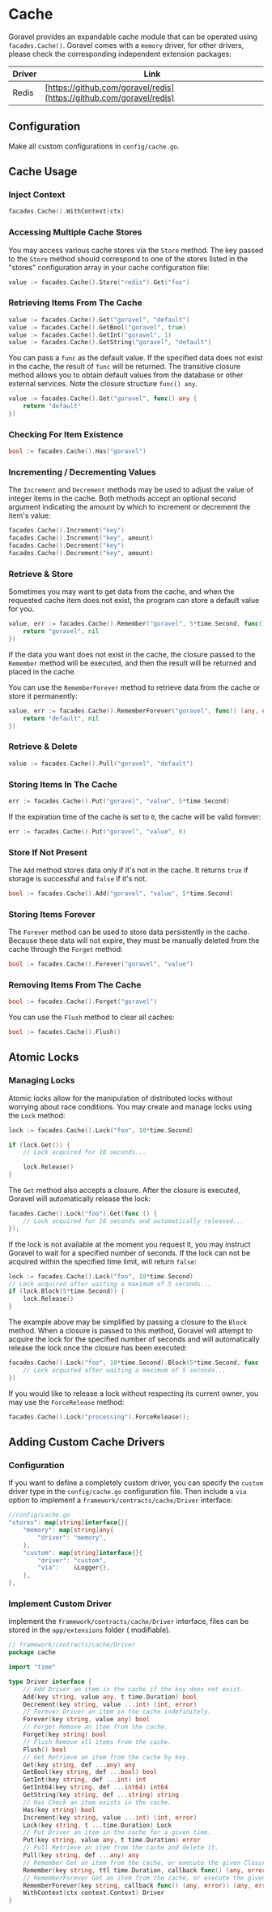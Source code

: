 # Cache

Goravel provides an expandable cache module that can be operated using `facades.Cache()`. Goravel comes with a `memory`
driver, for other drivers, please check the corresponding independent extension packages:

| Driver | Link                                                                 |
| ------ | -------------------------------------------------------------------- |
| Redis  | [https://github.com/goravel/redis](https://github.com/goravel/redis) |

## Configuration

Make all custom configurations in `config/cache.go`.

## Cache Usage

### Inject Context

```go
facades.Cache().WithContext(ctx)
```

### Accessing Multiple Cache Stores

You may access various cache stores via the `Store` method. The key passed to the `Store` method should correspond to
one of the stores listed in the "stores" configuration array in your cache configuration file:

```go
value := facades.Cache().Store("redis").Get("foo")
```

### Retrieving Items From The Cache

```go
value := facades.Cache().Get("goravel", "default")
value := facades.Cache().GetBool("goravel", true)
value := facades.Cache().GetInt("goravel", 1)
value := facades.Cache().GetString("goravel", "default")
```

You can pass a `func` as the default value. If the specified data does not exist in the cache, the result of `func` will
be returned. The transitive closure method allows you to obtain default values from the database or other external
services. Note the closure structure `func() any`.

```go
value := facades.Cache().Get("goravel", func() any {
    return "default"
})
```

### Checking For Item Existence

```go
bool := facades.Cache().Has("goravel")
```

### Incrementing / Decrementing Values

The `Increment` and `Decrement` methods may be used to adjust the value of integer items in the cache. Both methods
accept an optional second argument indicating the amount by which to increment or decrement the item's value:

```go
facades.Cache().Increment("key")
facades.Cache().Increment("key", amount)
facades.Cache().Decrement("key")
facades.Cache().Decrement("key", amount)
```

### Retrieve & Store

Sometimes you may want to get data from the cache, and when the requested cache item does not exist, the program can
store a default value for you.

```go
value, err := facades.Cache().Remember("goravel", 5*time.Second, func() (any, error) {
    return "goravel", nil
})
```

If the data you want does not exist in the cache, the closure passed to the `Remember` method will be executed, and then
the result will be returned and placed in the cache.

You can use the `RememberForever` method to retrieve data from the cache or store it permanently:

```go
value, err := facades.Cache().RememberForever("goravel", func() (any, error) {
    return "default", nil
})
```

### Retrieve & Delete

```go
value := facades.Cache().Pull("goravel", "default")
```

### Storing Items In The Cache

```go
err := facades.Cache().Put("goravel", "value", 5*time.Second)
```

If the expiration time of the cache is set to `0`, the cache will be valid forever:

```go
err := facades.Cache().Put("goravel", "value", 0)
```

### Store If Not Present

The `Add` method stores data only if it's not in the cache. It returns `true` if storage is successful and `false` if
it's not.

```go
bool := facades.Cache().Add("goravel", "value", 5*time.Second)
```

### Storing Items Forever

The `Forever` method can be used to store data persistently in the cache. Because these data will not expire, they must
be manually deleted from the cache through the `Forget` method:

```go
bool := facades.Cache().Forever("goravel", "value")
```

### Removing Items From The Cache

```go
bool := facades.Cache().Forget("goravel")
```

You can use the `Flush` method to clear all caches:

```go
bool := facades.Cache().Flush()
```

## Atomic Locks

### Managing Locks

Atomic locks allow for the manipulation of distributed locks without worrying about race conditions. You may create and
manage locks using the `Lock` method:

```go
lock := facades.Cache().Lock("foo", 10*time.Second)

if (lock.Get()) {
    // Lock acquired for 10 seconds...

    lock.Release()
}
```

The `Get` method also accepts a closure. After the closure is executed, Goravel will automatically release the lock:

```go
facades.Cache().Lock("foo").Get(func () {
    // Lock acquired for 10 seconds and automatically released...
});
```

If the lock is not available at the moment you request it, you may instruct Goravel to wait for a specified number of
seconds. If the lock can not be acquired within the specified time limit, will return `false`:

```go
lock := facades.Cache().Lock("foo", 10*time.Second)
// Lock acquired after waiting a maximum of 5 seconds...
if (lock.Block(5*time.Second)) {
    lock.Release()
}
```

The example above may be simplified by passing a closure to the `Block` method. When a closure is passed to this method,
Goravel will attempt to acquire the lock for the specified number of seconds and will automatically release the lock
once the closure has been executed:

```go
facades.Cache().Lock("foo", 10*time.Second).Block(5*time.Second, func () {
    // Lock acquired after waiting a maximum of 5 seconds...
})
```

If you would like to release a lock without respecting its current owner, you may use the `ForceRelease` method:

```go
facades.Cache().Lock("processing").ForceRelease();
```

## Adding Custom Cache Drivers

### Configuration

If you want to define a completely custom driver, you can specify the `custom` driver type in the `config/cache.go`
configuration file.
Then include a `via` option to implement a `framework/contracts/cache/Driver` interface:

```go
//config/cache.go
"stores": map[string]interface{}{
    "memory": map[string]any{
        "driver": "memory",
    },
    "custom": map[string]interface{}{
        "driver": "custom",
        "via":    &Logger{},
    },
},
```

### Implement Custom Driver

Implement the `framework/contracts/cache/Driver` interface, files can be stored in the `app/extensions` folder (
modifiable).

```go
// framework/contracts/cache/Driver
package cache

import "time"

type Driver interface {
    // Add Driver an item in the cache if the key does not exist.
    Add(key string, value any, t time.Duration) bool
    Decrement(key string, value ...int) (int, error)
    // Forever Driver an item in the cache indefinitely.
    Forever(key string, value any) bool
    // Forget Remove an item from the cache.
    Forget(key string) bool
    // Flush Remove all items from the cache.
    Flush() bool
    // Get Retrieve an item from the cache by key.
    Get(key string, def ...any) any
    GetBool(key string, def ...bool) bool
    GetInt(key string, def ...int) int
    GetInt64(key string, def ...int64) int64
    GetString(key string, def ...string) string
    // Has Check an item exists in the cache.
    Has(key string) bool
    Increment(key string, value ...int) (int, error)
    Lock(key string, t ...time.Duration) Lock
    // Put Driver an item in the cache for a given time.
    Put(key string, value any, t time.Duration) error
    // Pull Retrieve an item from the cache and delete it.
    Pull(key string, def ...any) any
    // Remember Get an item from the cache, or execute the given Closure and store the result.
    Remember(key string, ttl time.Duration, callback func() (any, error)) (any, error)
    // RememberForever Get an item from the cache, or execute the given Closure and store the result forever.
    RememberForever(key string, callback func() (any, error)) (any, error)
    WithContext(ctx context.Context) Driver
}
```

<CommentService/>
